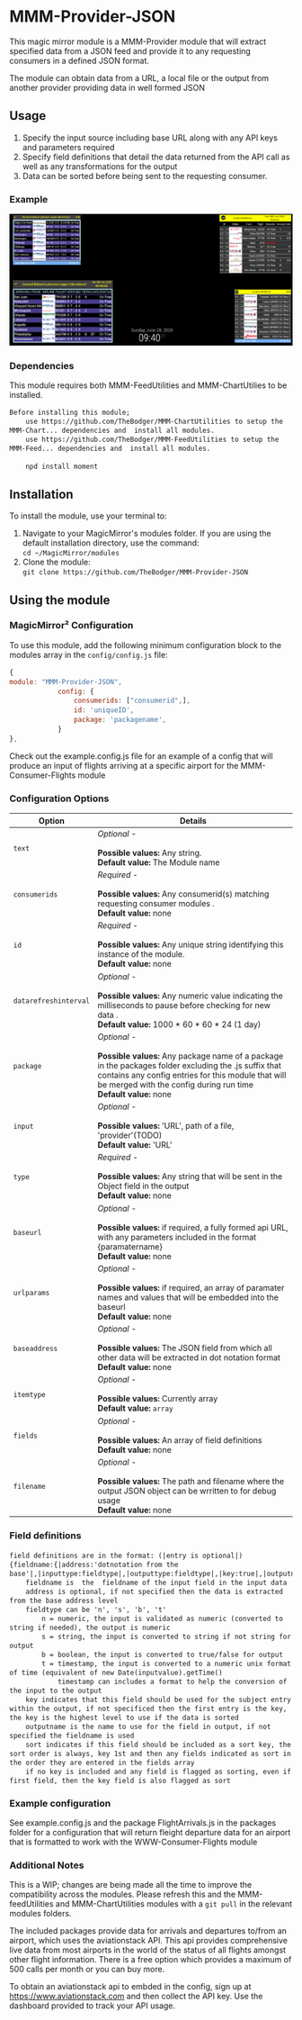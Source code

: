 # MMM-Provider-JSON

This magic mirror module is a MMM-Provider module that will extract specified data from a JSON feed and provide it to any requesting consumers in a defined JSON format.

The module can obtain data from a URL, a local file or the output from another provider providing data in well formed JSON

## Usage

1) Specify the input source including base URL along with any API keys and parameters required
2) Specify field definitions that detail the data returned from the API call as well as any transformations for the output
3) Data can be sorted before being sent to the requesting consumer.

### Example
![Example of MMM-Provider-JSON output being displayed through the MMM-Consumer-Flights module](images/screenshot.png?raw=true "Example screenshot")

### Dependencies

This module requires both MMM-FeedUtilities and MMM-ChartUtilies to be installed.

	Before installing this module;
		use https://github.com/TheBodger/MMM-ChartUtilities to setup the MMM-Chart... dependencies and  install all modules.
		use https://github.com/TheBodger/MMM-FeedUtilities to setup the MMM-Feed... dependencies and  install all modules.

		npd install moment

## Installation
To install the module, use your terminal to:
1. Navigate to your MagicMirror's modules folder. If you are using the default installation directory, use the command:<br />`cd ~/MagicMirror/modules`
2. Clone the module:<br />`git clone https://github.com/TheBodger/MMM-Provider-JSON`

## Using the module

### MagicMirror² Configuration

To use this module, add the following minimum configuration block to the modules array in the `config/config.js` file:
```js
{
module: "MMM-Provider-JSON",
			config: {
				consumerids: ["consumerid",],
				id: 'uniqueID', 
				package: 'packagename',
			}
},
```

Check out the example.config.js file for an example of a config that will produce an input of flights arriving at a specific airport for the MMM-Consumer-Flights module

### Configuration Options

| Option                  | Details
|------------------------ |--------------
| `text`                | *Optional* - <br><br> **Possible values:** Any string.<br> **Default value:** The Module name
| `consumerids`                | *Required* - <br><br> **Possible values:** Any consumerid(s) matching requesting consumer modules .<br> **Default value:** none
| `id`                | *Required* - <br><br> **Possible values:** Any unique string identifying this instance of the module.<br> **Default value:** none
| `datarefreshinterval`                | *Optional* - <br><br> **Possible values:** Any numeric value indicating the milliseconds to pause before checking for new data  .<br> **Default value:** 1000 * 60 * 60 * 24 (1 day)
| `package`                | *Optional* - <br><br> **Possible values:** Any package name of a package in the packages folder excluding the .js suffix that contains any config entries for this module that will be merged with the config during run time<br> **Default value:** none
| `input`                | *Optional* - <br><br> **Possible values:** 'URL', path of a file, 'provider'(TODO) <br> **Default value:** 'URL'
| `type`                | *Required* - <br><br> **Possible values:** Any string that will be sent in the Object field in the output<br> **Default value:** none
| `baseurl`                | *Optional* - <br><br> **Possible values:** if required, a fully formed api URL, with any parameters included in the format {paramatername}<br> **Default value:** none
| `urlparams`                | *Optional* - <br><br> **Possible values:** if required, an array of  paramater names and values that will be embedded into the baseurl<br> **Default value:** none
| `baseaddress`                | *Optional* - <br><br> **Possible values:** The JSON field from which all other data will be extracted in dot notation format<br> **Default value:** none
| `itemtype`                | *Optional* - <br><br> **Possible values:** Currently array<br> **Default value:** `array`
| `fields`                | *Optional* - <br><br> **Possible values:** An array of field definitions<br> **Default value:** none
| `filename`                | *Optional* - <br><br> **Possible values:** The path and filename where the output JSON object can be wrritten to for debug usage<br> **Default value:** none


### Field definitions

	field definitions are in the format: (|entry is optional|)
	{fieldname:{|address:'dotnotation from the base'|,|inputtype:fieldtype|,|outputtype:fieldtype|,|key:true|,|outputname:''|,|sort:true|}}
		fieldname is  the  fieldname of the input field in the input data
		address is optional, if not specified then the data is extracted from the base address level
		fieldtype can be 'n', 's', 'b', 't'
			n = numeric, the input is validated as numeric (converted to string if needed), the output is numeric 
			s = string, the input is converted to string if not string for output
			b = boolean, the input is converted to true/false for output
			t = timestamp, the input is converted to a numeric unix format of time (equivalent of new Date(inputvalue).getTime()
				timestamp can includes a format to help the conversion of the input to the output
		key indicates that this field should be used for the subject entry within the output, if not specificed then the first entry is the key, the key is the highest level to use if the data is sorted
		outputname is the name to use for the field in output, if not specified the fieldname is used
		sort indicates if this field should be included as a sort key, the sort order is always, key 1st and then any fields indicated as sort in the order they are entered in the fields array
		if no key is included and any field is flagged as sorting, even if first field, then the key field is also flagged as sort

### Example configuration

See example.config.js and the package FlightArrivals.js in the packages folder for a configuration that will return fleight departure data for an airport that is formatted to work with the WWW-Consumer-Flights module

### Additional Notes

This is a WIP; changes are being made all the time to improve the compatibility across the modules. Please refresh this and the MMM-feedUtilities and MMM-ChartUtilities modules with a `git pull` in the relevant modules folders.

The included packages provide data for arrivals and departures to/from an airport, which uses the aviationstack API. This api provides comprehensive live data from most airports in the world of the status of all flights amongst other flight information. There is a free option which provides a maximum of 500 calls per month or you can buy more.

To obtain an aviationstack api to embded in the config, sign up at https://www.aviationstack.com and then collect the API key. Use the dashboard provided to track your API usage.
